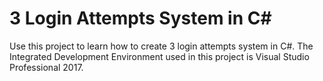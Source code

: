 # 3 Login Attempts System in C#
Use this project to learn how to create 3 login attempts system in C#.
The Integrated Development Environment used in this project is Visual Studio Professional 2017.
